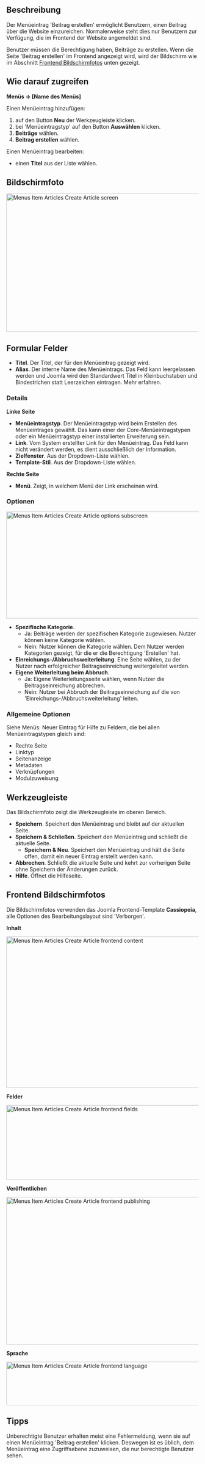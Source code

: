 <!-- Filename: Help4.x:Menu_Item:_Create_Article / Display title: Menüeintrag: Beitrag erstellen -->

## Beschreibung

Der Menüeintrag 'Beitrag erstellen' ermöglicht Benutzern, einen Beitrag
über die Website einzureichen. Normalerweise steht dies nur Benutzern
zur Verfügung, die im Frontend der Website angemeldet sind.

Benutzer müssen die Berechtigung haben, Beiträge zu erstellen. Wenn die
Seite 'Beitrag erstellen' im Frontend angezeigt wird, wird der
Bildschirm wie im Abschnitt [Frontend Bildschirmfotos](#frontend) unten
gezeigt.

## Wie darauf zugreifen

**Menüs → \[Name des Menüs\]**

Einen Menüeintrag hinzufügen:

1.  auf den Button **Neu** der Werkzeugleiste klicken.
2.  bei 'Menüeintragstyp' auf den Button **Auswählen** klicken.
3.  **Beiträge** wählen.
4.  **Beitrag erstellen** wählen.

Einen Menüeintrag bearbeiten:

- einen **Titel** aus der Liste wählen.

## Bildschirmfoto

<img
src="https://docs.joomla.org/images/thumb/c/c3/Help-4x-Menus-Item-Articles-Create-Article-screen-de.png/800px-Help-4x-Menus-Item-Articles-Create-Article-screen-de.png"
decoding="async"
srcset="https://docs.joomla.org/images/thumb/c/c3/Help-4x-Menus-Item-Articles-Create-Article-screen-de.png/1200px-Help-4x-Menus-Item-Articles-Create-Article-screen-de.png 1.5x, https://docs.joomla.org/images/thumb/c/c3/Help-4x-Menus-Item-Articles-Create-Article-screen-de.png/1600px-Help-4x-Menus-Item-Articles-Create-Article-screen-de.png 2x"
data-file-width="2880" data-file-height="1305" width="800" height="363"
alt="Menus Item Articles Create Article screen" />

## Formular Felder

- **Titel**. Der Titel, der für den Menüeintrag gezeigt wird.
- **Alias**. Der interne Name des Menüeintrags. Das Feld kann
  leergelassen werden und Joomla wird den Standardwert Titel in
  Kleinbuchstaben und Bindestrichen statt Leerzeichen eintragen. Mehr
  erfahren.

### Details

**Linke Seite**

- **Menüeintragstyp**. Der Menüeintragstyp wird beim Erstellen des
  Menüeintrages gewählt. Das kann einer der Core-Menüeintragstypen oder
  ein Menüeintragstyp einer installierten Erweiterung sein.
- **Link**. Vom System erstellter Link für den Menüeintrag. Das Feld
  kann nicht verändert werden, es dient ausschließlich der Information.
- **Zielfenster**. Aus der Dropdown-Liste wählen.
- **Template-Stil**. Aus der Dropdown-Liste wählen.

**Rechte Seite**

- **Menü**. Zeigt, in welchem Menü der Link erscheinen wird.

### Optionen

<img
src="https://docs.joomla.org/images/thumb/3/33/Help-4x-Menus-Item-Articles-Create-Article-options-subscreen-de.png/600px-Help-4x-Menus-Item-Articles-Create-Article-options-subscreen-de.png"
decoding="async"
srcset="https://docs.joomla.org/images/thumb/3/33/Help-4x-Menus-Item-Articles-Create-Article-options-subscreen-de.png/900px-Help-4x-Menus-Item-Articles-Create-Article-options-subscreen-de.png 1.5x, https://docs.joomla.org/images/thumb/3/33/Help-4x-Menus-Item-Articles-Create-Article-options-subscreen-de.png/1200px-Help-4x-Menus-Item-Articles-Create-Article-options-subscreen-de.png 2x"
data-file-width="2878" data-file-height="1344" width="600" height="280"
alt="Menus Item Articles Create Article options subscreen" />

- **Spezifische Kategorie**.
  - Ja: Beiträge werden der spezifischen Kategorie zugewiesen. Nutzer
    können keine Kategorie wählen.
  - Nein: Nutzer können die Kategorie wählen. Dem Nutzer werden
    Kategorien gezeigt, für die er die Berechtigung 'Erstellen' hat.
- **Einreichungs-/Abbruchsweiterleitung**. Eine Seite wählen, zu der
  Nutzer nach erfolgreicher Beitragseinreichung weitergeleitet werden.
- **Eigene Weiterleitung beim Abbruch**.
  - Ja: Eigene Weiterleitungsseite wählen, wenn Nutzer die
    Beitragseinreichung abbrechen.
  - Nein: Nutzer bei Abbruch der Beitragseinreichung auf die von
    'Einreichungs-/Abbruchsweiterleitung' leiten.

### Allgemeine Optionen

Siehe Menüs: Neuer
Eintrag
für Hilfe zu Feldern, die bei allen Menüeintragstypen gleich sind:

- Rechte
  Seite
- Linktyp
- Seitenanzeige
- Metadaten
- Verknüpfungen
- Modulzuweisung

## Werkzeugleiste

Das Bildschirmfoto zeigt die Werkzeugleiste im oberen
Bereich.

- **Speichern**. Speichert den Menüeintrag und bleibt auf der aktuellen
  Seite.
- **Speichern & Schließen**. Speichert den Menüeintrag und schließt die
  aktuelle Seite.
  - **Speichern & Neu**. Speichert den Menüeintrag und hält die Seite
    offen, damit ein neuer Eintrag erstellt werden kann.
- **Abbrechen**. Schließt die aktuelle Seite und kehrt zur vorherigen
  Seite ohne Speichern der Änderungen zurück.
- **Hilfe**. Öffnet die Hilfeseite.

## Frontend Bildschirmfotos

Die Bildschirmfotos verwenden das Joomla Frontend-Template
**Cassiopeia**, alle Optionen des
Bearbeitungslayout
sind 'Verborgen'.

**Inhalt**

<img
src="https://docs.joomla.org/images/thumb/a/a3/Help-4x-Menus-Item-Articles-Create-Article-frontend-content-de.png/600px-Help-4x-Menus-Item-Articles-Create-Article-frontend-content-de.png"
decoding="async"
srcset="https://docs.joomla.org/images/thumb/a/a3/Help-4x-Menus-Item-Articles-Create-Article-frontend-content-de.png/900px-Help-4x-Menus-Item-Articles-Create-Article-frontend-content-de.png 1.5x, https://docs.joomla.org/images/thumb/a/a3/Help-4x-Menus-Item-Articles-Create-Article-frontend-content-de.png/1200px-Help-4x-Menus-Item-Articles-Create-Article-frontend-content-de.png 2x"
data-file-width="1728" data-file-height="1143" width="600" height="397"
alt="Menus Item Articles Create Article frontend content" />

**Felder**

<img
src="https://docs.joomla.org/images/thumb/0/07/Help-4x-Menus-Item-Articles-Create-Article-frontend-fields-de.png/600px-Help-4x-Menus-Item-Articles-Create-Article-frontend-fields-de.png"
decoding="async"
srcset="https://docs.joomla.org/images/thumb/0/07/Help-4x-Menus-Item-Articles-Create-Article-frontend-fields-de.png/900px-Help-4x-Menus-Item-Articles-Create-Article-frontend-fields-de.png 1.5x, https://docs.joomla.org/images/thumb/0/07/Help-4x-Menus-Item-Articles-Create-Article-frontend-fields-de.png/1200px-Help-4x-Menus-Item-Articles-Create-Article-frontend-fields-de.png 2x"
data-file-width="1729" data-file-height="564" width="600" height="196"
alt="Menus Item Articles Create Article frontend fields" />

**Veröffentlichen**

<img
src="https://docs.joomla.org/images/thumb/2/27/Help-4x-Menus-Item-Articles-Create-Article-frontend-publishing-de.png/600px-Help-4x-Menus-Item-Articles-Create-Article-frontend-publishing-de.png"
decoding="async"
srcset="https://docs.joomla.org/images/thumb/2/27/Help-4x-Menus-Item-Articles-Create-Article-frontend-publishing-de.png/900px-Help-4x-Menus-Item-Articles-Create-Article-frontend-publishing-de.png 1.5x, https://docs.joomla.org/images/thumb/2/27/Help-4x-Menus-Item-Articles-Create-Article-frontend-publishing-de.png/1200px-Help-4x-Menus-Item-Articles-Create-Article-frontend-publishing-de.png 2x"
data-file-width="1727" data-file-height="1114" width="600" height="387"
alt="Menus Item Articles Create Article frontend publishing" />

**Sprache**

<img
src="https://docs.joomla.org/images/thumb/c/c2/Help-4x-Menus-Item-Articles-Create-Article-frontend-language-de.png/600px-Help-4x-Menus-Item-Articles-Create-Article-frontend-language-de.png"
decoding="async"
srcset="https://docs.joomla.org/images/thumb/c/c2/Help-4x-Menus-Item-Articles-Create-Article-frontend-language-de.png/900px-Help-4x-Menus-Item-Articles-Create-Article-frontend-language-de.png 1.5x, https://docs.joomla.org/images/thumb/c/c2/Help-4x-Menus-Item-Articles-Create-Article-frontend-language-de.png/1200px-Help-4x-Menus-Item-Articles-Create-Article-frontend-language-de.png 2x"
data-file-width="1728" data-file-height="329" width="600" height="114"
alt="Menus Item Articles Create Article frontend language" />

## Tipps

Unberechtigte Benutzer erhalten meist eine Fehlermeldung, wenn sie auf
einen Menüeintrag 'Beitrag erstellen' klicken. Deswegen ist es üblich,
dem Menüeintrag eine
Zugriffsebene
zuzuweisen, die nur berechtigte Benutzer sehen.

